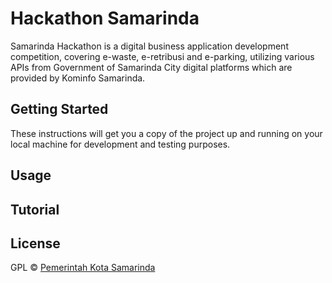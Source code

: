 # Hackathon Samarinda

Samarinda Hackathon is a digital business application development competition, covering e-waste, e-retribusi and e-parking, utilizing various APIs from Government of Samarinda City digital platforms which are provided by Kominfo Samarinda.

## Getting Started
These instructions will get you a copy of the project up and running on your local machine for development and testing purposes.

## Usage


## Tutorial

## License

GPL © [Pemerintah Kota Samarinda](https://samarindakota.go.id)
